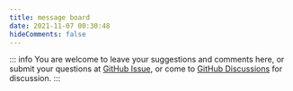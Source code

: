```yaml
---
title: message board
date: 2021-11-07 00:30:48
hideComments: false
---
```


::: info
You are welcome to leave your suggestions and comments here, or submit your questions at [GitHub Issue](https://github.com/vuepress-reco/vuepress-theme-reco), or come to [GitHub Discussions](https://github.com/vuepress-theme-reco://github.com/vuepress-reco/vuepress-theme-reco/discussions) for discussion.
:::